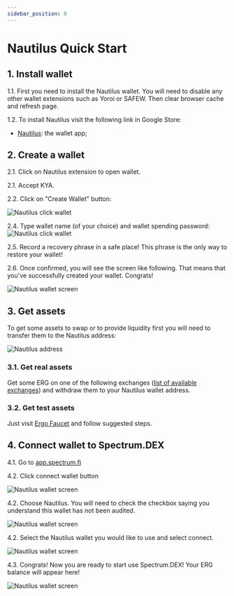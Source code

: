 ```yaml
---
sidebar_position: 0
---
```


# Nautilus Quick Start

## 1. Install wallet
1.1. First you need to install the Nautilus wallet. You will need to disable any other wallet extensions such as Yoroi or SAFEW. Then clear browser cache and refresh page.

1.2. To install Nautilus visit the following link in Google Store:
- [Nautilus](https://chrome.google.com/webstore/detail/nautilus/gjlmehlldlphhljhpnlddaodbjjcchai): the wallet app;

## 2. Create a wallet

2.1. Click on Nautilus extension to open wallet.

2.1. Accept KYA.

2.2. Click on "Create Wallet" button:

![Nautilus click wallet](/img/user-guides/quick-start-nautilus/2.png)

2.4. Type wallet name (of your choice) and wallet spending password:
![Nautilus click wallet](/img/user-guides/quick-start-nautilus/3.png)

2.5. Record a recovery phrase in a safe place! This phrase is the only way to restore your wallet!

2.6. Once confirmed, you will see the screen like following. That means that you've 
successfully created your wallet. Congrats!

![Nautilus wallet screen](/img/user-guides/quick-start-nautilus/4.png)

## 3. Get assets

To get some assets to swap or to provide liquidity first you will need to transfer them to the Nautilus address:

![Nautilus address](/img/user-guides/quick-start-nautilus/5.png)

### 3.1. Get real assets

Get some ERG on one of the following exchanges ([list of available exchanges](https://ergoplatform.org/en/exchanges/)) and
  withdraw them to your Nautilus wallet address.

### 3.2. Get test assets
Just visit [Ergo Faucet](https://ergofaucet.org/) and follow suggested steps.

## 4. Connect wallet to Spectrum.DEX

4.1. Go to [app.spectrum.fi](https://app.spectrum.fi)

4.2. Click connect wallet button

![Nautilus wallet screen](/img/user-guides/quick-start-nautilus/6.png)

4.2. Choose Nautilus. You will need to check the checkbox saying you understand this wallet has not been audited.

![Nautilus wallet screen](/img/user-guides/quick-start-nautilus/7.png)

4.2. Select the Nautilus wallet you would like to use and select connect.

![Nautilus wallet screen](/img/user-guides/quick-start-nautilus/8.png)

4.3. Congrats! Now you are ready to start use Spectrum.DEX! Your ERG balance will appear here!

![Nautilus wallet screen](/img/user-guides/quick-start-nautilus/9.png)

